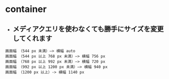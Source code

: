 # container
- ## メディアクエリを使わなくても勝手にサイズを変更してくれます
```
画面幅 （544 px 未満）―> 横幅 auto
画面幅 （544 px 以上 768 px 未満）―> 横幅 756 px
画面幅 （768 px 以上 992 px 未満）―> 横幅 720 px
画面幅 （992 px 以上 1200 px 未満）―> 横幅 940 px
画面幅 （1200 px 以上）-> 横幅 1140 px
```